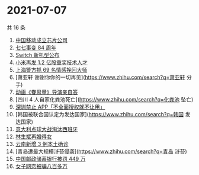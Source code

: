 # 2021-07-07

共 16 条

<!-- BEGIN -->
<!-- 最后更新时间 Wed Jul 07 2021 15:05:01 GMT+0800 (China Standard Time) -->

1. [中国移动成立芯片公司](https://www.zhihu.com/search?q=中国移动)
2. [七七事变 84 周年](https://www.zhihu.com/search?q=七七事变)
3. [Switch 新机型公布](https://www.zhihu.com/search?q=switch)
4. [小米再发 1.2 亿股重奖技术人才](https://www.zhihu.com/search?q=小米)
5. [上海警方抓 69 名情感挽回大师](https://www.zhihu.com/search?q=情感挽回)
6. [萧亚轩 谢谢你你的一切再见](https://www.zhihu.com/search?q=萧亚轩 分手)
7. [动画《眷思量》导演亲自答](https://www.zhihu.com/search?q=眷思量)
8. [四川 4 人自家化粪池死亡](https://www.zhihu.com/search?q=化粪池 坠亡)
9. [深圳禁止 APP「不全面授权就不让用」](https://www.zhihu.com/search?q=大数据杀熟)
10. [韩国被联合国认定为发达国家](https://www.zhihu.com/search?q=韩国 发达国家)
11. [意大利点球大战淘汰西班牙](https://www.zhihu.com/search?q=意大利队)
12. [林生斌再婚得女](https://www.zhihu.com/search?q=林生斌)
13. [云南新增 3 例本土确诊](https://www.zhihu.com/search?q=云南疫情)
14. [青岛遭最大规模浒苔侵袭](https://www.zhihu.com/search?q=青岛 浒苔)
15. [中国邮政储蓄银行被罚 449 万](https://www.zhihu.com/search?q=中国邮政储蓄银行)
16. [女子网恋被骗八百多万](https://www.zhihu.com/search?q=网恋被骗)

<!-- END -->

